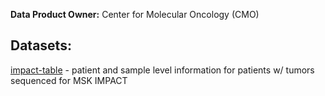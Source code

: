 <b>Data Product Owner:</b> Center for Molecular Oncology (CMO)

## Datasets:
[impact-table](impact-table.md) - patient and sample level information for patients w/ tumors sequenced for MSK IMPACT  <br/>
